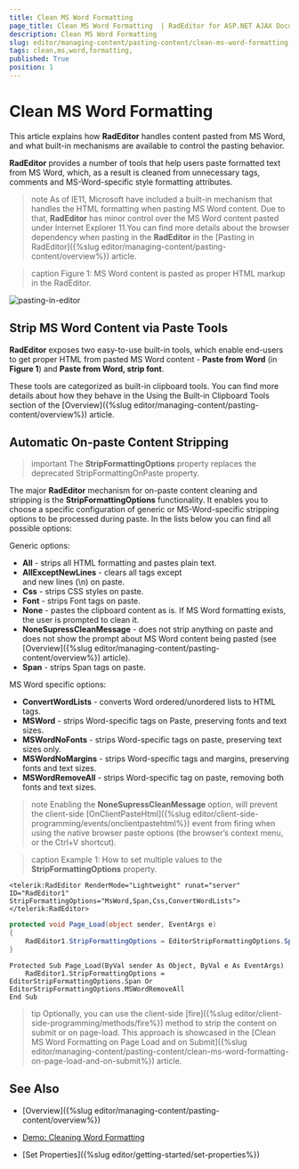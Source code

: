 ```yaml
---
title: Clean MS Word Formatting 
page_title: Clean MS Word Formatting  | RadEditor for ASP.NET AJAX Documentation
description: Clean MS Word Formatting 
slug: editor/managing-content/pasting-content/clean-ms-word-formatting-
tags: clean,ms,word,formatting,
published: True
position: 1
---
```


# Clean MS Word Formatting 

This article explains how **RadEditor** handles content pasted from MS Word, and what built-in mechanisms are available to control the pasting behavior.

**RadEditor** provides a number of tools that help users paste formatted text from MS Word, which, as a result is cleaned from unnecessary tags, comments and MS-Word-specific style formatting attributes.

>note As of IE11, Microsoft have included a built-in mechanism that handles the HTML formatting when pasting MS Word content. Due to that, **RadEditor** has minor control over the MS Word content pasted under Internet Explorer 11.You can find more details about the browser dependency when pasting in the **RadEditor** in the [Pasting in RadEditor]({%slug editor/managing-content/pasting-content/overview%}) article.

>caption Figure 1: MS Word content is pasted as proper HTML markup in the RadEditor.

![pasting-in-editor](images/pasting-in-editor.png)

## Strip MS Word Content via Paste Tools

**RadEditor** exposes two easy-to-use built-in tools, which enable end-users to get proper HTML from pasted MS Word content - **Paste from Word** (in **Figure 1**) and	**Paste from Word, strip font**.

These tools are categorized as built-in clipboard tools. You can find more details about how they behave in the Using the Built-in Clipboard Tools section of the [Overview]({%slug editor/managing-content/pasting-content/overview%}) article.

## Automatic On-paste Content Stripping

>important The **StripFormattingOptions** property replaces the deprecated StripFormattingOnPaste property.

The major **RadEditor** mechanism for on-paste content cleaning and stripping is the **StripFormattingOptions** functionality. It enables you to choose a specific configuration of generic or MS-Word-specific stripping options to be processed during paste. In the lists below you can find all possible options:

Generic options:

* **All** - strips all HTML formatting and pastes plain text.
* **AllExceptNewLines** - clears all tags except <br> and new lines (\n) on paste.
* **Css** - strips CSS styles on paste.
* **Font** - strips Font tags on paste.
* **None** - pastes the clipboard content as is. If MS Word formatting exists, the user is prompted to clean it.
* **NoneSupressCleanMessage** - does not strip anything on paste and does not show the prompt about MS Word content being pasted (see [Overview]({%slug editor/managing-content/pasting-content/overview%}) article).
* **Span** - strips Span tags on paste.

MS Word specific options:

* **ConvertWordLists** - converts Word ordered/unordered lists to HTML tags.
* **MSWord** - strips Word-specific tags on Paste, preserving fonts and text sizes.
* **MSWordNoFonts** - strips Word-specific tags on paste, preserving text sizes only.
* **MSWordNoMargins** - strips Word-specific tags and margins, preserving fonts and text sizes.
* **MSWordRemoveAll** - strips Word-specific tag on paste, removing both fonts and text sizes.

>note Enabling the **NoneSupressCleanMessage** option, will prevent the client-side [OnClientPasteHtml]({%slug editor/client-side-programming/events/onclientpastehtml%}) event from firing when using the native browser paste options (the browser’s context menu, or the Ctrl+V shortcut).

>caption Example 1: How to set multiple values to the **StripFormattingOptions** property.

````ASP.NET
<telerik:RadEditor RenderMode="Lightweight" runat="server" ID="RadEditor1" StripFormattingOptions="MsWord,Span,Css,ConvertWordLists">
</telerik:RadEditor>
````





````C#
protected void Page_Load(object sender, EventArgs e)
{
	RadEditor1.StripFormattingOptions = EditorStripFormattingOptions.Span | EditorStripFormattingOptions.MSWordRemoveAll;
}
````
````VB
Protected Sub Page_Load(ByVal sender As Object, ByVal e As EventArgs)
	RadEditor1.StripFormattingOptions = EditorStripFormattingOptions.Span Or EditorStripFormattingOptions.MSWordRemoveAll
End Sub
````

>tip Optionally, you can use the client-side [fire]({%slug editor/client-side-programming/methods/fire%}) method to strip the content on submit or on page-load.	This approach is showcased in the [Clean MS Word Formatting on Page Load and on Submit]({%slug editor/managing-content/pasting-content/clean-ms-word-formatting-on-page-load-and-on-submit%}) article.

## See Also

 * [Overview]({%slug editor/managing-content/pasting-content/overview%})

 * [Demo: Cleaning Word Formatting](https://demos.telerik.com/aspnet-ajax/editor/examples/cleaningwordformatting/defaultcs.aspx)

 * [Set Properties]({%slug editor/getting-started/set-properties%})
